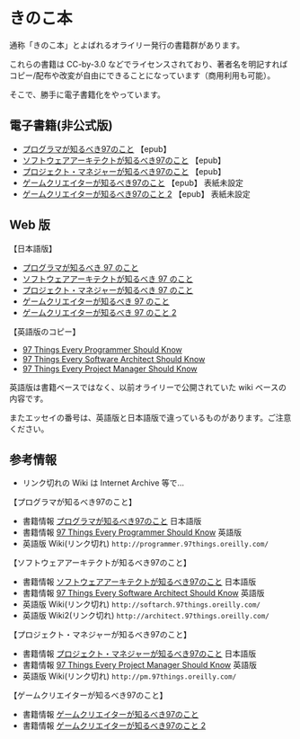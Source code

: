 # きのこ本

通称「きのこ本」とよばれるオライリー発行の書籍群があります。

これらの書籍は CC-by-3.0 などでライセンスされており、著者名を明記すればコピー/配布や改変が自由にできることになっています（商用利用も可能）。

そこで、勝手に電子書籍化をやっています。

## 電子書籍(非公式版)

* [プログラマが知るべき97のこと](https://github.com/yoshi389111/kinokobooks/blob/master/epub/prog97.epub?raw=true) 【epub】
* [ソフトウェアアーキテクトが知るべき97のこと](https://github.com/yoshi389111/kinokobooks/blob/master/epub/soft97.epub?raw=true) 【epub】
* [プロジェクト・マネジャーが知るべき97のこと](https://github.com/yoshi389111/kinokobooks/blob/master/epub/mngr97.epub?raw=true) 【epub】
* [ゲームクリエイターが知るべき97のこと](https://github.com/yoshi389111/kinokobooks/blob/master/epub/game197.epub?raw=true) 【epub】 表紙未設定
* [ゲームクリエイターが知るべき97のこと 2](https://github.com/yoshi389111/kinokobooks/blob/master/epub/game297.epub?raw=true) 【epub】 表紙未設定

## Web 版

【日本語版】

* [プログラマが知るべき 97 のこと](https://yoshi389111.github.io/kinokobooks/prog_ja/)
* [ソフトウェアアーキテクトが知るべき 97 のこと](https://yoshi389111.github.io/kinokobooks/soft_ja/)
* [プロジェクト・マネジャーが知るべき 97 のこと](https://yoshi389111.github.io/kinokobooks/mngr_ja/)
* [ゲームクリエイターが知るべき 97 のこと](https://yoshi389111.github.io/kinokobooks/game1/)
* [ゲームクリエイターが知るべき 97 のこと 2](https://yoshi389111.github.io/kinokobooks/game2/)

【英語版のコピー】

* [97 Things Every Programmer Should Know](https://yoshi389111.github.io/kinokobooks/prog_en/)
* [97 Things Every Software Architect Should Know](https://yoshi389111.github.io/kinokobooks/soft_en/)
* [97 Things Every Project Manager Should Know](https://yoshi389111.github.io/kinokobooks/mngr_en/)

英語版は書籍ベースではなく、以前オライリーで公開されていた wiki ベースの内容です。

またエッセイの番号は、英語版と日本語版で違っているものがあります。ご注意ください。

## 参考情報

* リンク切れの Wiki は Internet Archive 等で…

【プログラマが知るべき97のこと】

* 書籍情報 [プログラマが知るべき97のこと](https://www.oreilly.co.jp/books/9784873114798/) 日本語版
* 書籍情報 [97 Things Every Programmer Should Know](http://oreilly.com/catalog/9780596809492/) 英語版
* 英語版 Wiki(リンク切れ) `http://programmer.97things.oreilly.com/`

【ソフトウェアアーキテクトが知るべき97のこと】

* 書籍情報 [ソフトウェアアーキテクトが知るべき97のこと](https://www.oreilly.co.jp/books/9784873114293/) 日本語版
* 書籍情報 [97 Things Every Software Architect Should Know](http://oreilly.com/catalog/9780596522704/) 英語版
* 英語版 Wiki(リンク切れ) `http://softarch.97things.oreilly.com/`
* 英語版 Wiki2(リンク切れ) `http://architect.97things.oreilly.com/`

【プロジェクト・マネジャーが知るべき97のこと】

* 書籍情報 [プロジェクト・マネジャーが知るべき97のこと](https://www.oreilly.co.jp/books/9784873115108/) 日本語版
* 書籍情報 [97 Things Every Project Manager Should Know](http://oreilly.com/catalog/9780596804152/) 英語版
* 英語版 Wiki(リンク切れ) `http://pm.97things.oreilly.com/`

【ゲームクリエイターが知るべき97のこと】

* 書籍情報 [ゲームクリエイターが知るべき97のこと](https://www.oreilly.co.jp/books/9784873115702/)
* 書籍情報 [ゲームクリエイターが知るべき97のこと 2](https://www.oreilly.co.jp/books/9784873116228/)
